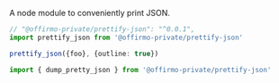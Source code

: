 A node module to conveniently print JSON.

```ts
// "@offirmo-private/prettify-json": "^0.0.1",
import prettify_json from '@offirmo-private/prettify-json'

prettify_json({foo}, {outline: true})

import { dump_pretty_json } from '@offirmo-private/prettify-json'
```
